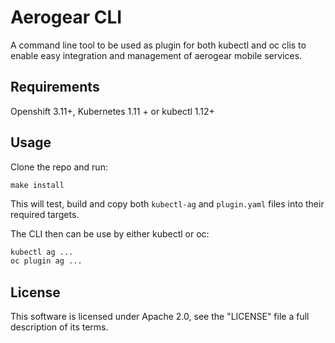 # Aerogear CLI

A command line tool to be used as plugin for both kubectl and oc clis to enable easy integration and management of 
aerogear mobile services.

## Requirements

Openshift 3.11+, Kubernetes 1.11 + or kubectl 1.12+

## Usage

Clone the repo and run:

```
make install
```

This will test, build and copy both `kubectl-ag` and `plugin.yaml` files into their required targets.

The CLI then can be use by either kubectl or oc:

```bash
kubectl ag ...
oc plugin ag ...
```

## License

This software is licensed under Apache 2.0, see the "LICENSE" file a full description of its terms.
